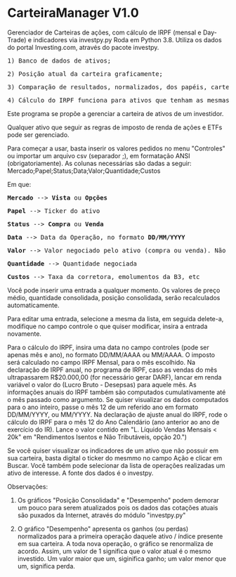 # CarteiraManager V1.0
Gerenciador de Carteiras de ações, com cálculo de IRPF (mensal e Day-Trade) e indicadores via investpy.py
Roda em Python 3.8.
Utiliza os dados do portal Investing.com, através do pacote investpy.

<pre>1) Banco de dados de ativos;</pre>
<pre>2) Posição atual da carteira graficamente;</pre>
<pre>3) Comparação de resultados, normalizados, dos papéis, carteira e IBOV;</pre>
<pre>4) Cálculo do IRPF funciona para ativos que tenham as mesmas regras de ações (derivativos, ETFs, ações);</pre>


Este programa se propõe a gerenciar a carteira de ativos de um investidor.

Qualquer ativo que seguir as regras de imposto de renda de ações e ETFs pode ser gerenciado.

Para começar a usar, basta inserir os valores pedidos no menu "Controles" ou importar um 
arquivo csv (separador ;), em formatação ANSI (obrigatoriamente). As colunas necessárias são dadas a seguir:
Mercado;Papel;Status;Data;Valor;Quantidade;Custos

Em que:
<pre><b>Mercado</b> --> <b>Vista</b> ou <b>Opções</b></pre>
<pre><b>Papel</b> --> Ticker do ativo</pre>
<pre><b>Status</b> --> <b>Compra</b> ou <b>Venda</b></pre>
<pre><b>Data</b> --> Data da Operação, no formato <b>DD/MM/YYYY</b></pre>
<pre><b>Valor</b> --> Valor negociado pelo ativo (compra ou venda). Não use separador de milhar. O separador decimal pode ser a vírgula ou o ponto</pre>
<pre><b>Quantidade</b> --> Quantidade negociada</pre>
<pre><b>Custos</b> --> Taxa da corretora, emolumentos da B3, etc</pre>

Você pode inserir uma entrada a qualquer momento. Os valores de preço médio, 
quantidade consolidada, posição consolidada, serão recalculados automaticamente.

Para editar uma entrada, selecione a mesma da lista, em seguida delete-a, modifique no campo controle o 
que quiser modificar, insira a entrada novamente.

Para o cálculo do IRPF, insira uma data no campo controles (pode ser apenas mês e ano),
no formato DD/MM/AAAA ou MM/AAAA. O imposto será calculado no campo IRPF Mensal, para o mês escolhido.
Na declaração de IRPF anual, no programa de IRPF, caso as vendas do mês ultrapassarem R$20.000,00 (for necessário gerar DARF), lancar em renda variável o valor do (Lucro Bruto - Desepsas) para aquele mês.
As informações anuais do IRPF também são computados cumulativamente até o mês passado como argumento. Se quiser visualizar os dados computados para o ano inteiro, passe o mês 12 de um referido ano em formato DD/MM/YYYY, ou MM/YYYY.
Na declaração de ajuste anual do IRPF, rode o cálculo do IRPF para o mês 12 do Ano Calendário (ano anterior ao ano de exercício do IR). Lance o valor contido em "L. Líquido Vendas Mensais < 20k" em "Rendimentos Isentos e Não Tributáveis, opção 20.")


Se você quiser visualizar os indicadores de um ativo que não possuir em sua carteira,
basta digital o ticker do mesmmo no campo Ação e clicar em Buscar. 
Você também pode selecionar da lista de operações realizadas um ativo de interesse. 
A fonte dos dados é o investpy.

Observações: 

1) Os gráficos "Posição Consolidada" e "Desempenho" podem demorar um pouco para serem atualizados
pois os dados das cotações atuais são puxados da Internet, através do módulo "investpy.py"

2) O gráfico "Desempenho" apresenta os ganhos (ou perdas) normalizados para a primeira operação daquele 
ativo / índice presente em sua carteira. A toda nova operação, o gráfico se renormaliza de acordo.
Assim, um valor de 1 significa que o valor atual é o mesmo investido.
Um valor maior que um, siginifica ganho; um valor menor que um, significa perda.
